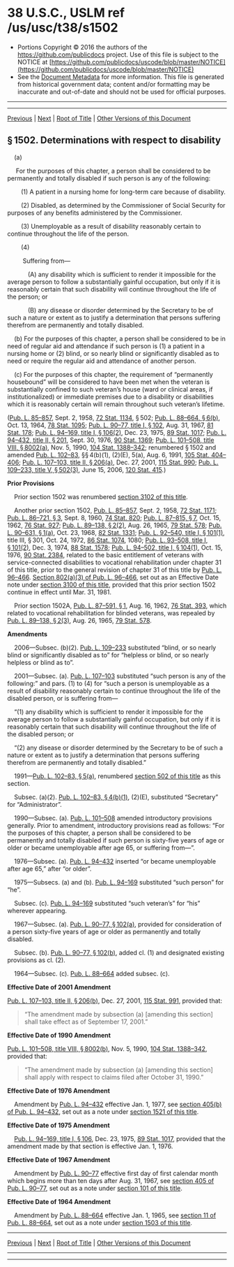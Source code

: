 ---
---

# 38 U.S.C., USLM ref /us/usc/t38/s1502

* Portions Copyright © 2016 the authors of the https://github.com/publicdocs project.
  Use of this file is subject to the NOTICE at [https://github.com/publicdocs/uscode/blob/master/NOTICE](https://github.com/publicdocs/uscode/blob/master/NOTICE)
* See the [Document Metadata](././../../../../../..//README.md) for more information.
  This file is generated from historical government data; content and/or formatting may be inaccurate and out-of-date and should not be used for official purposes.

----------
----------

[Previous](./../../../../../..//us/usc/t38/ptII/ch15/schI/m__us_usc_t38_s1501.md) | [Next](./../../../../../..//us/usc/t38/ptII/ch15/schI/m__us_usc_t38_s1503.md) | [Root of Title](./../../../../../../) | [Other Versions of this Document](https://publicdocs.github.io/go/links?ns=uslm&ref=%2Fus%2Fusc%2Ft38%2Fs1502)

## § 1502. Determinations with respect to disability

    (a)

     For the purposes of this chapter, a person shall be considered to be permanently and totally disabled if such person is any of the following:

        (1) A patient in a nursing home for long-term care because of disability.

        (2) Disabled, as determined by the Commissioner of Social Security for purposes of any benefits administered by the Commissioner.

        (3) Unemployable as a result of disability reasonably certain to continue throughout the life of the person.

        (4)

         Suffering from—

            (A) any disability which is sufficient to render it impossible for the average person to follow a substantially gainful occupation, but only if it is reasonably certain that such disability will continue throughout the life of the person; or

            (B) any disease or disorder determined by the Secretary to be of such a nature or extent as to justify a determination that persons suffering therefrom are permanently and totally disabled.

    (b) For the purposes of this chapter, a person shall be considered to be in need of regular aid and attendance if such person is (1) a patient in a nursing home or (2) blind, or so nearly blind or significantly disabled as to need or require the regular aid and attendance of another person.

    (c) For the purposes of this chapter, the requirement of “permanently housebound” will be considered to have been met when the veteran is substantially confined to such veteran’s house (ward or clinical areas, if institutionalized) or immediate premises due to a disability or disabilities which it is reasonably certain will remain throughout such veteran’s lifetime.

([Pub. L. 85–857][/us/pl/85/857], Sept. 2, 1958, [72 Stat. 1134][/us/stat/72/1134], § 502; [Pub. L. 88–664, § 6(b)][/us/pl/88/664/s6/b], Oct. 13, 1964, [78 Stat. 1095][/us/stat/78/1095]; [Pub. L. 90–77, title I, § 102][/us/pl/90/77/s102], Aug. 31, 1967, [81 Stat. 178][/us/stat/81/178]; [Pub. L. 94–169, title I, § 106(2)][/us/pl/94/169/s106/2], Dec. 23, 1975, [89 Stat. 1017][/us/stat/89/1017]; [Pub. L. 94–432, title II, § 201][/us/pl/94/432/s201], Sept. 30, 1976, [90 Stat. 1369][/us/stat/90/1369]; [Pub. L. 101–508, title VIII, § 8002(a)][/us/pl/101/508/s8002/a], Nov. 5, 1990, [104 Stat. 1388–342][/us/stat/104/1388-342]; renumbered § 1502 and amended [Pub. L. 102–83][/us/pl/102/83], §§ 4(b)(1), (2)(E), 5(a), Aug. 6, 1991, [105 Stat. 404–406][/us/stat/105/404-406]; [Pub. L. 107–103, title II, § 206(a)][/us/pl/107/103/s206/a], Dec. 27, 2001, [115 Stat. 990][/us/stat/115/990]; [Pub. L. 109–233, title V, § 502(3)][/us/pl/109/233/s502/3], June 15, 2006, [120 Stat. 415][/us/stat/120/415].)

 __Prior Provisions__ 

    Prior section 1502 was renumbered [section 3102 of this title][/us/usc/t38/s3102].

    Another prior section 1502, [Pub. L. 85–857][/us/pl/85/857], Sept. 2, 1958, [72 Stat. 1171][/us/stat/72/1171]; [Pub. L. 86–721, § 3][/us/pl/86/721/s3], Sept. 8, 1960, [74 Stat. 820][/us/stat/74/820]; [Pub. L. 87–815, § 7][/us/pl/87/815/s7], Oct. 15, 1962, [76 Stat. 927][/us/stat/76/927]; [Pub. L. 89–138, § 2(2)][/us/pl/89/138/s2/2], Aug. 26, 1965, [79 Stat. 578][/us/stat/79/578]; [Pub. L. 90–631, § 1(a)][/us/pl/90/631/s1/a], Oct. 23, 1968, [82 Stat. 1331][/us/stat/82/1331]; [Pub. L. 92–540, title I, § 101(1)][/us/pl/92/540/s101/1], title III, § 301, Oct. 24, 1972, [86 Stat. 1074][/us/stat/86/1074], 1080; [Pub. L. 93–508, title I, § 101(2)][/us/pl/93/508/s101/2], Dec. 3, 1974, [88 Stat. 1578][/us/stat/88/1578]; [Pub. L. 94–502, title I, § 104(1)][/us/pl/94/502/s104/1], Oct. 15, 1976, [90 Stat. 2384][/us/stat/90/2384], related to the basic entitlement of veterans with service-connected disabilities to vocational rehabilitation under chapter 31 of this title, prior to the general revision of chapter 31 of this title by [Pub. L. 96–466][/us/pl/96/466]. [Section 802(a)(3) of Pub. L. 96–466][/us/pl/96/466/s802/a/3], set out as an Effective Date note under [section 3100 of this title][/us/usc/t38/s3100], provided that this prior section 1502 continue in effect until Mar. 31, 1981.

    Prior section 1502A, [Pub. L. 87–591, § 1][/us/pl/87/591/s1], Aug. 16, 1962, [76 Stat. 393][/us/stat/76/393], which related to vocational rehabilitation for blinded veterans, was repealed by [Pub. L. 89–138, § 2(3)][/us/pl/89/138/s2/3], Aug. 26, 1965, [79 Stat. 578][/us/stat/79/578].

 __Amendments__ 

    2006—Subsec. (b)(2). [Pub. L. 109–233][/us/pl/109/233] substituted “blind, or so nearly blind or significantly disabled as to” for “helpless or blind, or so nearly helpless or blind as to”.

    2001—Subsec. (a). [Pub. L. 107–103][/us/pl/107/103] substituted “such person is any of the following:” and pars. (1) to (4) for “such a person is unemployable as a result of disability reasonably certain to continue throughout the life of the disabled person, or is suffering from—

    “(1) any disability which is sufficient to render it impossible for the average person to follow a substantially gainful occupation, but only if it is reasonably certain that such disability will continue throughout the life of the disabled person; or

    “(2) any disease or disorder determined by the Secretary to be of such a nature or extent as to justify a determination that persons suffering therefrom are permanently and totally disabled.”

    1991—[Pub. L. 102–83, § 5(a)][/us/pl/102/83/s5/a], renumbered [section 502 of this title][/us/usc/t38/s502] as this section.

    Subsec. (a)(2). [Pub. L. 102–83, § 4(b)(1)][/us/pl/102/83/s4/b/1], (2)(E), substituted “Secretary” for “Administrator”.

    1990—Subsec. (a). [Pub. L. 101–508][/us/pl/101/508] amended introductory provisions generally. Prior to amendment, introductory provisions read as follows: “For the purposes of this chapter, a person shall be considered to be permanently and totally disabled if such person is sixty-five years of age or older or became unemployable after age 65, or suffering from—”.

    1976—Subsec. (a). [Pub. L. 94–432][/us/pl/94/432] inserted “or became unemployable after age 65,” after “or older”.

    1975—Subsecs. (a) and (b). [Pub. L. 94–169][/us/pl/94/169] substituted “such person” for “he”.

    Subsec. (c). [Pub. L. 94–169][/us/pl/94/169] substituted “such veteran’s” for “his” wherever appearing.

    1967—Subsec. (a). [Pub. L. 90–77, § 102(a)][/us/pl/90/77/s102/a], provided for consideration of a person sixty-five years of age or older as permanently and totally disabled.

    Subsec. (b). [Pub. L. 90–77, § 102(b)][/us/pl/90/77/s102/b], added cl. (1) and designated existing provisions as cl. (2).

    1964—Subsec. (c). [Pub. L. 88–664][/us/pl/88/664] added subsec. (c).

 __Effective Date of 2001 Amendment__ 

[Pub. L. 107–103, title II, § 206(b)][/us/pl/107/103/s206/b], Dec. 27, 2001, [115 Stat. 991][/us/stat/115/991], provided that: 

> “The amendment made by subsection (a) \[amending this section\] shall take effect as of September 17, 2001.”

 __Effective Date of 1990 Amendment__ 

[Pub. L. 101–508, title VIII, § 8002(b)][/us/pl/101/508/s8002/b], Nov. 5, 1990, [104 Stat. 1388–342][/us/stat/104/1388-342], provided that: 

> “The amendment made by subsection (a) \[amending this section\] shall apply with respect to claims filed after October 31, 1990.”

 __Effective Date of 1976 Amendment__ 

    Amendment by [Pub. L. 94–432][/us/pl/94/432] effective Jan. 1, 1977, see [section 405(b) of Pub. L. 94–432][/us/pl/94/432/s405/b], set out as a note under [section 1521 of this title][/us/usc/t38/s1521].

 __Effective Date of 1975 Amendment__ 

    [Pub. L. 94–169, title I, § 106][/us/pl/94/169/s106], Dec. 23, 1975, [89 Stat. 1017][/us/stat/89/1017], provided that the amendment made by that section is effective Jan. 1, 1976.

 __Effective Date of 1967 Amendment__ 

    Amendment by [Pub. L. 90–77][/us/pl/90/77] effective first day of first calendar month which begins more than ten days after Aug. 31, 1967, see [section 405 of Pub. L. 90–77][/us/pl/90/77/s405], set out as a note under [section 101 of this title][/us/usc/t38/s101].

 __Effective Date of 1964 Amendment__ 

    Amendment by [Pub. L. 88–664][/us/pl/88/664] effective Jan. 1, 1965, see [section 11 of Pub. L. 88–664][/us/pl/88/664/s11], set out as a note under [section 1503 of this title][/us/usc/t38/s1503].

----------

[Previous](./../../../../../..//us/usc/t38/ptII/ch15/schI/m__us_usc_t38_s1501.md) | [Next](./../../../../../..//us/usc/t38/ptII/ch15/schI/m__us_usc_t38_s1503.md) | [Root of Title](./../../../../../../) | [Other Versions of this Document](https://publicdocs.github.io/go/links?ns=uslm&ref=%2Fus%2Fusc%2Ft38%2Fs1502)

----------
----------

[/us/pl/85/857]: https://publicdocs.github.io/go/links?ns=uslm&ref=%2Fus%2Fpl%2F85%2F857
[/us/stat/72/1134]: https://publicdocs.github.io/go/links?ns=uslm&ref=%2Fus%2Fstat%2F72%2F1134
[/us/pl/88/664/s6/b]: https://publicdocs.github.io/go/links?ns=uslm&ref=%2Fus%2Fpl%2F88%2F664%2Fs6%2Fb
[/us/stat/78/1095]: https://publicdocs.github.io/go/links?ns=uslm&ref=%2Fus%2Fstat%2F78%2F1095
[/us/pl/90/77/s102]: https://publicdocs.github.io/go/links?ns=uslm&ref=%2Fus%2Fpl%2F90%2F77%2Fs102
[/us/stat/81/178]: https://publicdocs.github.io/go/links?ns=uslm&ref=%2Fus%2Fstat%2F81%2F178
[/us/pl/94/169/s106/2]: https://publicdocs.github.io/go/links?ns=uslm&ref=%2Fus%2Fpl%2F94%2F169%2Fs106%2F2
[/us/stat/89/1017]: https://publicdocs.github.io/go/links?ns=uslm&ref=%2Fus%2Fstat%2F89%2F1017
[/us/pl/94/432/s201]: https://publicdocs.github.io/go/links?ns=uslm&ref=%2Fus%2Fpl%2F94%2F432%2Fs201
[/us/stat/90/1369]: https://publicdocs.github.io/go/links?ns=uslm&ref=%2Fus%2Fstat%2F90%2F1369
[/us/pl/101/508/s8002/a]: https://publicdocs.github.io/go/links?ns=uslm&ref=%2Fus%2Fpl%2F101%2F508%2Fs8002%2Fa
[/us/stat/104/1388-342]: https://publicdocs.github.io/go/links?ns=uslm&ref=%2Fus%2Fstat%2F104%2F1388-342
[/us/pl/102/83]: https://publicdocs.github.io/go/links?ns=uslm&ref=%2Fus%2Fpl%2F102%2F83
[/us/stat/105/404-406]: https://publicdocs.github.io/go/links?ns=uslm&ref=%2Fus%2Fstat%2F105%2F404-406
[/us/pl/107/103/s206/a]: https://publicdocs.github.io/go/links?ns=uslm&ref=%2Fus%2Fpl%2F107%2F103%2Fs206%2Fa
[/us/stat/115/990]: https://publicdocs.github.io/go/links?ns=uslm&ref=%2Fus%2Fstat%2F115%2F990
[/us/pl/109/233/s502/3]: https://publicdocs.github.io/go/links?ns=uslm&ref=%2Fus%2Fpl%2F109%2F233%2Fs502%2F3
[/us/stat/120/415]: https://publicdocs.github.io/go/links?ns=uslm&ref=%2Fus%2Fstat%2F120%2F415
[/us/usc/t38/s3102]: https://publicdocs.github.io/go/links?ns=uslm&ref=%2Fus%2Fusc%2Ft38%2Fs3102
[/us/pl/85/857]: https://publicdocs.github.io/go/links?ns=uslm&ref=%2Fus%2Fpl%2F85%2F857
[/us/stat/72/1171]: https://publicdocs.github.io/go/links?ns=uslm&ref=%2Fus%2Fstat%2F72%2F1171
[/us/pl/86/721/s3]: https://publicdocs.github.io/go/links?ns=uslm&ref=%2Fus%2Fpl%2F86%2F721%2Fs3
[/us/stat/74/820]: https://publicdocs.github.io/go/links?ns=uslm&ref=%2Fus%2Fstat%2F74%2F820
[/us/pl/87/815/s7]: https://publicdocs.github.io/go/links?ns=uslm&ref=%2Fus%2Fpl%2F87%2F815%2Fs7
[/us/stat/76/927]: https://publicdocs.github.io/go/links?ns=uslm&ref=%2Fus%2Fstat%2F76%2F927
[/us/pl/89/138/s2/2]: https://publicdocs.github.io/go/links?ns=uslm&ref=%2Fus%2Fpl%2F89%2F138%2Fs2%2F2
[/us/stat/79/578]: https://publicdocs.github.io/go/links?ns=uslm&ref=%2Fus%2Fstat%2F79%2F578
[/us/pl/90/631/s1/a]: https://publicdocs.github.io/go/links?ns=uslm&ref=%2Fus%2Fpl%2F90%2F631%2Fs1%2Fa
[/us/stat/82/1331]: https://publicdocs.github.io/go/links?ns=uslm&ref=%2Fus%2Fstat%2F82%2F1331
[/us/pl/92/540/s101/1]: https://publicdocs.github.io/go/links?ns=uslm&ref=%2Fus%2Fpl%2F92%2F540%2Fs101%2F1
[/us/stat/86/1074]: https://publicdocs.github.io/go/links?ns=uslm&ref=%2Fus%2Fstat%2F86%2F1074
[/us/pl/93/508/s101/2]: https://publicdocs.github.io/go/links?ns=uslm&ref=%2Fus%2Fpl%2F93%2F508%2Fs101%2F2
[/us/stat/88/1578]: https://publicdocs.github.io/go/links?ns=uslm&ref=%2Fus%2Fstat%2F88%2F1578
[/us/pl/94/502/s104/1]: https://publicdocs.github.io/go/links?ns=uslm&ref=%2Fus%2Fpl%2F94%2F502%2Fs104%2F1
[/us/stat/90/2384]: https://publicdocs.github.io/go/links?ns=uslm&ref=%2Fus%2Fstat%2F90%2F2384
[/us/pl/96/466]: https://publicdocs.github.io/go/links?ns=uslm&ref=%2Fus%2Fpl%2F96%2F466
[/us/pl/96/466/s802/a/3]: https://publicdocs.github.io/go/links?ns=uslm&ref=%2Fus%2Fpl%2F96%2F466%2Fs802%2Fa%2F3
[/us/usc/t38/s3100]: https://publicdocs.github.io/go/links?ns=uslm&ref=%2Fus%2Fusc%2Ft38%2Fs3100
[/us/pl/87/591/s1]: https://publicdocs.github.io/go/links?ns=uslm&ref=%2Fus%2Fpl%2F87%2F591%2Fs1
[/us/stat/76/393]: https://publicdocs.github.io/go/links?ns=uslm&ref=%2Fus%2Fstat%2F76%2F393
[/us/pl/89/138/s2/3]: https://publicdocs.github.io/go/links?ns=uslm&ref=%2Fus%2Fpl%2F89%2F138%2Fs2%2F3
[/us/stat/79/578]: https://publicdocs.github.io/go/links?ns=uslm&ref=%2Fus%2Fstat%2F79%2F578
[/us/pl/109/233]: https://publicdocs.github.io/go/links?ns=uslm&ref=%2Fus%2Fpl%2F109%2F233
[/us/pl/107/103]: https://publicdocs.github.io/go/links?ns=uslm&ref=%2Fus%2Fpl%2F107%2F103
[/us/pl/102/83/s5/a]: https://publicdocs.github.io/go/links?ns=uslm&ref=%2Fus%2Fpl%2F102%2F83%2Fs5%2Fa
[/us/usc/t38/s502]: https://publicdocs.github.io/go/links?ns=uslm&ref=%2Fus%2Fusc%2Ft38%2Fs502
[/us/pl/102/83/s4/b/1]: https://publicdocs.github.io/go/links?ns=uslm&ref=%2Fus%2Fpl%2F102%2F83%2Fs4%2Fb%2F1
[/us/pl/101/508]: https://publicdocs.github.io/go/links?ns=uslm&ref=%2Fus%2Fpl%2F101%2F508
[/us/pl/94/432]: https://publicdocs.github.io/go/links?ns=uslm&ref=%2Fus%2Fpl%2F94%2F432
[/us/pl/94/169]: https://publicdocs.github.io/go/links?ns=uslm&ref=%2Fus%2Fpl%2F94%2F169
[/us/pl/94/169]: https://publicdocs.github.io/go/links?ns=uslm&ref=%2Fus%2Fpl%2F94%2F169
[/us/pl/90/77/s102/a]: https://publicdocs.github.io/go/links?ns=uslm&ref=%2Fus%2Fpl%2F90%2F77%2Fs102%2Fa
[/us/pl/90/77/s102/b]: https://publicdocs.github.io/go/links?ns=uslm&ref=%2Fus%2Fpl%2F90%2F77%2Fs102%2Fb
[/us/pl/88/664]: https://publicdocs.github.io/go/links?ns=uslm&ref=%2Fus%2Fpl%2F88%2F664
[/us/pl/107/103/s206/b]: https://publicdocs.github.io/go/links?ns=uslm&ref=%2Fus%2Fpl%2F107%2F103%2Fs206%2Fb
[/us/stat/115/991]: https://publicdocs.github.io/go/links?ns=uslm&ref=%2Fus%2Fstat%2F115%2F991
[/us/pl/101/508/s8002/b]: https://publicdocs.github.io/go/links?ns=uslm&ref=%2Fus%2Fpl%2F101%2F508%2Fs8002%2Fb
[/us/stat/104/1388-342]: https://publicdocs.github.io/go/links?ns=uslm&ref=%2Fus%2Fstat%2F104%2F1388-342
[/us/pl/94/432]: https://publicdocs.github.io/go/links?ns=uslm&ref=%2Fus%2Fpl%2F94%2F432
[/us/pl/94/432/s405/b]: https://publicdocs.github.io/go/links?ns=uslm&ref=%2Fus%2Fpl%2F94%2F432%2Fs405%2Fb
[/us/usc/t38/s1521]: https://publicdocs.github.io/go/links?ns=uslm&ref=%2Fus%2Fusc%2Ft38%2Fs1521
[/us/pl/94/169/s106]: https://publicdocs.github.io/go/links?ns=uslm&ref=%2Fus%2Fpl%2F94%2F169%2Fs106
[/us/stat/89/1017]: https://publicdocs.github.io/go/links?ns=uslm&ref=%2Fus%2Fstat%2F89%2F1017
[/us/pl/90/77]: https://publicdocs.github.io/go/links?ns=uslm&ref=%2Fus%2Fpl%2F90%2F77
[/us/pl/90/77/s405]: https://publicdocs.github.io/go/links?ns=uslm&ref=%2Fus%2Fpl%2F90%2F77%2Fs405
[/us/usc/t38/s101]: https://publicdocs.github.io/go/links?ns=uslm&ref=%2Fus%2Fusc%2Ft38%2Fs101
[/us/pl/88/664]: https://publicdocs.github.io/go/links?ns=uslm&ref=%2Fus%2Fpl%2F88%2F664
[/us/pl/88/664/s11]: https://publicdocs.github.io/go/links?ns=uslm&ref=%2Fus%2Fpl%2F88%2F664%2Fs11
[/us/usc/t38/s1503]: https://publicdocs.github.io/go/links?ns=uslm&ref=%2Fus%2Fusc%2Ft38%2Fs1503


